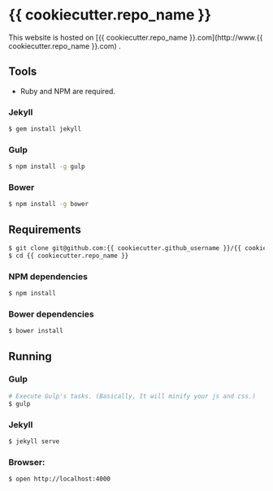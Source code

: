 # {{ cookiecutter.repo_name }}

This website is hosted on [{{ cookiecutter.repo_name }}.com](http://www.{{ cookiecutter.repo_name }}.com) .


## Tools

* Ruby and NPM are required.

### Jekyll

```bash
$ gem install jekyll
```

### Gulp

```bash
$ npm install -g gulp
```

### Bower

```bash
$ npm install -g bower
```

## Requirements

```bash
$ git clone git@github.com:{{ cookiecutter.github_username }}/{{ cookiecutter.repo_name }}.git
$ cd {{ cookiecutter.repo_name }}
```

### NPM dependencies

```bash
$ npm install
```

### Bower dependencies

```bash
$ bower install
```

## Running

### Gulp

```bash
# Execute Gulp's tasks. (Basically, It will minify your js and css.)
$ gulp
```

### Jekyll

```bash
$ jekyll serve
```

### Browser:

```bash
$ open http://localhost:4000
```
